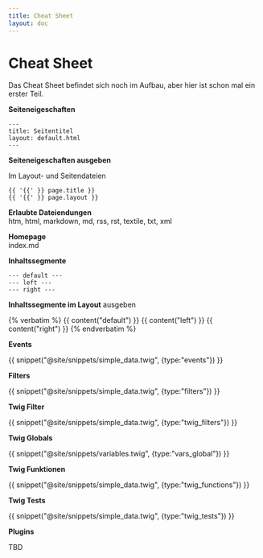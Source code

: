 ```yaml
---
title: Cheat Sheet
layout: doc
---
```


# Cheat Sheet

Das Cheat Sheet befindet sich noch im Aufbau, aber hier ist schon mal ein erster Teil.

**Seiteneigeschaften**

    ---
    title: Seitentitel
    layout: default.html
    ---

**Seiteneigeschaften ausgeben**

Im Layout- und Seitendateien

    {{ '{{' }} page.title }}
    {{ '{{' }} page.layout }}

**Erlaubte Dateiendungen**<br>
htm, html, markdown, md, rss, rst, textile, txt, xml

**Homepage**<br>
index.md

**Inhaltssegmente**

    --- default ---
    --- left ---
    --- right ---

**Inhaltssegmente im Layout** ausgeben

{% verbatim %}
    {{ content("default") }}
    {{ content("left") }}
    {{ content("right") }}
{% endverbatim %}

**Events**

{{ snippet("@site/snippets/simple_data.twig", {type:"events"}) }}

**Filters**

{{ snippet("@site/snippets/simple_data.twig", {type:"filters"}) }}

**Twig Filter**

{{ snippet("@site/snippets/simple_data.twig", {type:"twig_filters"}) }}

**Twig Globals**

{{ snippet("@site/snippets/variables.twig", {type:"vars_global"}) }}

**Twig Funktionen**

{{ snippet("@site/snippets/simple_data.twig", {type:"twig_functions"}) }}

**Twig Tests**

{{ snippet("@site/snippets/simple_data.twig", {type:"twig_tests"}) }}

**Plugins**

TBD
